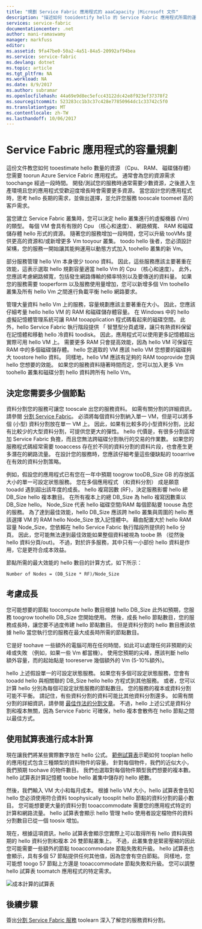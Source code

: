 ```yaml
---
title: "規劃 Service Fabric 應用程式的 aaaCapacity |Microsoft 文件"
description: "描述如何 tooidentify hello 的 Service Fabric 應用程式所需的運算節點數目"
services: service-fabric
documentationcenter: .net
author: mani-ramaswamy
manager: markfuss
editor: 
ms.assetid: 9fa47be0-50a2-4a51-84a5-20992af94bea
ms.service: service-fabric
ms.devlang: dotnet
ms.topic: article
ms.tgt_pltfrm: NA
ms.workload: NA
ms.date: 8/9/2017
ms.author: subramar
ms.openlocfilehash: 44a69e9d8ec5efcc43122dc42e8f923ef37378f2
ms.sourcegitcommit: 523283cc1b3c37c428e77850964dc1c33742c5f0
ms.translationtype: MT
ms.contentlocale: zh-TW
ms.lasthandoff: 10/06/2017
---
```

# <a name="capacity-planning-for-service-fabric-applications"></a>Service Fabric 應用程式的容量規劃
這份文件教您如何 tooestimate hello 數量的資源 （Cpu、 RAM、 磁碟儲存體） 您需要 toorun Azure Service Fabric 應用程式。 通常會為您的資源需求 toochange 經過一段時間。 開發/測試您的服務時通常需要少數資源，之後進入生產環境且您的應用程式受歡迎度增長時會需要更多資源。 當您設計您的應用程式時，思考 hello 長期的需求，並做出選擇，並允許您服務 tooscale toomeet 高的客戶需求。

 當您建立 Service Fabric 叢集時，您可以決定 hello 叢集進行的虛擬機器 (Vm) 的類型。 每個 VM 會具有有限的 Cpu （核心和速度）、 網路頻寬、 RAM 和磁碟儲存體 hello 形式的資源。 隨著您的服務增加一段時間，您可以升級 tooVMs 提供更高的資源和/或新增更多 Vm tooyour 叢集。 toodo hello 後者，您必須設計架構，您的服務一開始讓其能夠運用以動態方式加入 toohello 叢集的新 Vm。

部分服務管理 hello Vm 本身很少 toono 資料。 因此，這些服務應該主要著重在效能，這表示選取 hello 規劃容量適當 hello Vm 的 Cpu （核心和速度）。 此外，您應該考慮網路頻寬，包括發生網路傳輸的頻率特別以及要傳送的資料量。 如果您的服務需要 tooperform 以及服務使用量增加，您可以新增多個 Vm toohello 叢集及所有 hello Vm 之間進行負載平衡 hello 網路要求。

管理大量資料 hello Vm 上的服務，容量規劃應該主要著重在大小。 因此，您應該仔細考量 hello hello VM 的 RAM 和磁碟儲存體容量。 在 Windows 中的 hello 虛擬記憶體管理系統可讓 RAM tooapplication 程式碼看起來的磁碟空間。 此外，hello Service Fabric 執行階段提供 「 智慧型分頁處理，讓只有熱資料保留在記憶體和移動 hello 冷資料 toodisk。 因此，應用程式可以使用更多記憶體超出實際可用 hello VM 上。 需要更多 RAM 只會提高效能，因為 hello VM 可保留在 RAM 中的多個磁碟儲存體。 hello 您選取的 VM 應該 hello VM 您想要的磁碟夠大 toostore hello 資料。 同樣地，hello VM 應該有足夠的 RAM tooprovide 您與 hello 您想要的效能。 如果您的服務資料隨著時間而定，您可以加入更多 Vm toohello 叢集和磁碟分割 hello 資料跨所有 hello Vm。

## <a name="determine-how-many-nodes-you-need"></a>決定您需要多少個節點
資料分割您的服務可讓您 tooscale 出您的服務資料。 如需有關分割的詳細資訊，請參閱 [分割 Service Fabric](service-fabric-concepts-partitioning.md)。 必須將每個資料分割納入單一 VM，但是可以將多個 (小型) 資料分割放在單一 VM 上。 因此，如果有比較多的小型資料分割，比起有比較少的大型資料分割，可提供您更大的彈性。 hello 代價是，有很多分割區增加 Service Fabric 負擔，而且您無法跨磁碟分割執行的交易的作業數。 如果您的服務程式碼經常需要 tooaccess 存在於不同的資料分割的資料片段，也會產生更多潛在的網路流量。 在設計您的服務時，您應該仔細考量這些優缺點的 tooarrive 在有效的資料分割策略。

例如，假設您的應用程式已有您在一年中預期 toogrow tooDB_Size GB 的存放區大小的單一可設定狀態服務。 您在多個應用程式 （和資料分割） 成是願意 tooadd 遇到超出該年度的成長。  hello 複寫因數 (RF)，決定服務影響 hello 總 DB_Size hello 複本數目。 在所有複本上的總 DB_Size 為 hello 複寫因數乘以 DB_Size hello。  Node_Size 代表 hello 磁碟空間/RAM 每個節點要 toouse 為您的服務。 為了達到最佳效能，hello DB_Size 應該跨 hello 叢集與周圍的 hello 應該選擇 VM 的 RAM hello Node_Size 放入記憶體中。 藉由配置大於 hello RAM 容量 Node_Size，您依賴在 hello Service Fabric 執行階段所提供的 hello 分頁。 因此，您可能無法達到最佳效能如果整個資料被視為 toobe 熱 （從然後 hello 資料分頁/out)。 不過，對於許多服務，其中只有一小部份 hello 資料是作用，它是更符合成本效益。

節點所需的最大效能的 hello 數目的計算方式，如下所示：

```
Number of Nodes = (DB_Size * RF)/Node_Size

```


## <a name="account-for-growth"></a>考慮成長
您可能想要的節點 toocompute hello 數目根據 hello DB_Size 此外如預期，您服務 toogrow toohello DB_Size 您開始使用。 然後，成長 hello 節點數目，您的服務成長時，讓您要不過度佈建 hello 節點數目。 但是資料分割的 hello 數目應該依據 hello 當您執行您的服務在最大成長時所需的節點數目。

它是好 toohave 一些額外的電腦可用在任何時間，如此可以處理任何非預期的尖峰或失敗 （例如，如果一些 Vm 都當機）。  使用您預期的尖峰，應該判斷 hello 額外容量，而的起始點是 tooreserve 幾個額外的 Vm (5-10%額外)。

hello 上述假設單一的可設定狀態服務。 如果您有多個可設定狀態服務，您會有 tooadd hello 與相關聯的 DB_Size hello hello 方程式到其他服務。 或者，您可以計算 hello 分別為每個可設定狀態服務的節點數目。  您的服務的複本或資料分割可能不平衡。 請記住，有些資料分割的資料可能比其他資料分割還多。 如需有關分割的詳細資訊，請參閱 [最佳作法的分割文章](service-fabric-concepts-partitioning.md)。 不過，hello 上述公式是資料分割和複本無關，因為 Service Fabric 可確保，hello 複本會散佈在 hello 節點之間以最佳方式。

## <a name="use-a-spreadsheet-for-cost-calculation"></a>使用試算表進行成本計算
現在讓我們將某些實際數字放在 hello 公式。 [範例試算表](https://servicefabricsdkstorage.blob.core.windows.net/publicrelease/SF%20VM%20Cost%20calculator-NEW.xlsx)示範如何 tooplan hello 的應用程式包含三種類型的資料物件的容量。 針對每個物件，我們的近似大小，我們預期 toohave 的物件數目。 我們也選取對每個物件類型我們想要的複本數。 hello 試算表計算記憶體 toobe hello 叢集中儲存的 hello 總數。

然後，我們輸入 VM 大小和每月成本。 根據 hello VM 大小，hello 試算表會告知 hello 您必須使用符合資料 toophysically toosplit hello 節點的資料分割的最小數目。 您可能想要更大量的資料分割 tooaccommodate 需要您的應用程式特定的計算和網路流量。 hello 試算表會顯示 hello 管理 hello 使用者設定檔物件的資料分割數目已從一個 toosix 增加。

現在，根據這項資訊，hello 試算表會顯示您實際上可以取得所有 hello 資料與預期的 hello 資料分割和複本 26 雙節點叢集上。 不過，此叢集會是緊密壓縮的因此您可能需要一些額外的節點 tooaccommodate 節點失敗和升級。 hello 試算表也會顯示，具有多個 57 節點提供任何其他值，因為您會有空白節點。 同樣地，您可能想 toogo 57 節點上方還是 tooaccommodate 節點失敗和升級。 您可以調整 hello 試算表 toomatch 應用程式的特定需求。   

![成本計算的試算表][Image1]

## <a name="next-steps"></a>後續步驟
簽出[分割 Service Fabric 服務][ 10] toolearn 深入了解您的服務資料分割。

<!--Image references-->
[Image1]: ./media/SF-Cost.png

<!--Link references--In actual articles, you only need a single period before hello slash-->
[10]: service-fabric-concepts-partitioning.md
